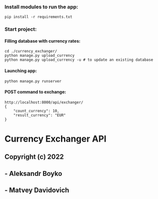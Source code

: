 ### Install modules to run the app:

```
pip install -r requirements.txt
```

### Start project:

#### Filling database with currency rates:
```
cd ./currency_exchanger/
python manage.py upload_currency
python manage.py upload_currency -u # to update an existing database
```
#### Launching app:
```
python manage.py runserver
```
#### POST command to exchange:
```
http://localhost:8000/api/exchanger/
{
    "count_currency": 10,
    "result_currency": "EUR"
}
```

# Currency Exchanger API
## Copyright (c) 2022
## - Aleksandr Boyko
## - Matvey Davidovich